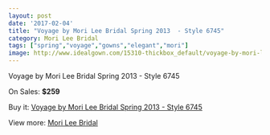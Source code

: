 ```yaml
---
layout: post
date: '2017-02-04'
title: "Voyage by Mori Lee Bridal Spring 2013  - Style 6745"
category: Mori Lee Bridal
tags: ["spring","voyage","gowns","elegant","mori"]
image: http://www.idealgown.com/15310-thickbox_default/voyage-by-mori-lee-bridal-spring-2013-style-6745.jpg
---
```

Voyage by Mori Lee Bridal Spring 2013  - Style 6745

On Sales: **$259**
<a href="https://www.idealgown.com/en/mori-lee-bridal/6124-voyage-by-mori-lee-bridal-spring-2013-style-6745.html"><amp-img layout="responsive" width="600" height="600" src="//www.idealgown.com/15310-thickbox_default/voyage-by-mori-lee-bridal-spring-2013-style-6745.jpg" alt="Voyage by Mori Lee Bridal Spring 2013  - Style 6745 0" /></a>
<a href="https://www.idealgown.com/en/mori-lee-bridal/6124-voyage-by-mori-lee-bridal-spring-2013-style-6745.html"><amp-img layout="responsive" width="600" height="600" src="//www.idealgown.com/15312-thickbox_default/voyage-by-mori-lee-bridal-spring-2013-style-6745.jpg" alt="Voyage by Mori Lee Bridal Spring 2013  - Style 6745 1" /></a>
<a href="https://www.idealgown.com/en/mori-lee-bridal/6124-voyage-by-mori-lee-bridal-spring-2013-style-6745.html"><amp-img layout="responsive" width="600" height="600" src="//www.idealgown.com/15311-thickbox_default/voyage-by-mori-lee-bridal-spring-2013-style-6745.jpg" alt="Voyage by Mori Lee Bridal Spring 2013  - Style 6745 2" /></a>

Buy it: [Voyage by Mori Lee Bridal Spring 2013  - Style 6745](https://www.idealgown.com/en/mori-lee-bridal/6124-voyage-by-mori-lee-bridal-spring-2013-style-6745.html "Voyage by Mori Lee Bridal Spring 2013  - Style 6745")

View more: [Mori Lee Bridal](https://www.idealgown.com/en/90-mori-lee-bridal "Mori Lee Bridal")